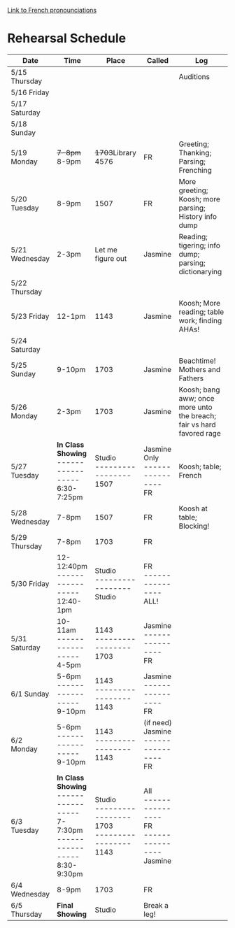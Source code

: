 [Link to French pronounciations](https://github.com/andrewzhang0708/152C-Henry-V/blob/main/French.md)

# Rehearsal Schedule
| Date           | Time   | Place  | Called  | Log       |
|----------------|--------|--------|---------|-----------|
| 5/15 Thursday  |        |        |         | Auditions |
| 5/16 Friday    |        |        |         |           |
| 5/17 Saturday  |        |        |         |           |
| 5/18 Sunday    |        |        |         |           |
| 5/19 Monday    |~~7-8pm~~ 8-9pm |~~1703~~Library 4576|   FR    | Greeting; Thanking; Parsing; Frenching |
| 5/20 Tuesday   | 8-9pm  |  1507  |   FR    |  More greeting; Koosh; more parsing; History info dump |
| 5/21 Wednesday | 2-3pm  |  Let me figure out  |  Jasmine  | Reading; tigering; info dump; parsing; dictionarying |
| 5/22 Thursday  |        |        |         |           |
| 5/23 Friday    | 12-1pm |  1143  | Jasmine | Koosh; More reading; table work; finding AHAs! |
| 5/24 Saturday  |        |        |         |           |
| 5/25 Sunday    | 9-10pm | 1703 | Jasmine | Beachtime! Mothers and Fathers |
| 5/26 Monday    | 2-3pm  |  1703  | Jasmine | Koosh; bang aww; once more unto the breach; fair vs hard favored rage |
| 5/27 Tuesday   | **In Class Showing**  <br>-----------------<br> 6:30-7:25pm  | Studio  <br>-----------------<br> 1507  |  Jasmine Only  <br>----------------<br> FR   | Koosh; table; French |
| 5/28 Wednesday | 7-8pm  |  1507  |   FR    | Koosh at table; Blocking! |
| 5/29 Thursday  | 7-8pm <br> |  1703  |   FR   |           |
| 5/30 Friday    | 12-12:40pm <br>-----------------<br> 12:40-1pm | Studio <br>-----------------<br> Studio |   FR <br>----------------<br> ALL!  |           |
| 5/31 Saturday  | 10-11am <br>-----------------<br> 4-5pm | 1143 <br>-----------------<br> 1703 | Jasmine <br>----------------<br> FR |           |
| 6/1 Sunday     | 5-6pm <br>-----------------<br> 9-10pm | 1143 <br>-----------------<br> 1143 | Jasmine <br>----------------<br> FR |           |
| 6/2 Monday     |  5-6pm <br>-----------------<br> 9-10pm |  1143 <br>-----------------<br> 1143 | (if need) Jasmine <br>----------------<br> FR    |           |
| 6/3 Tuesday    |  **In Class Showing**  <br>-----------------<br> 7-7:30pm <br>-----------------<br> 8:30-9:30pm |  Studio <br>-----------------<br> 1703  <br>-----------------<br> 1143  |  All  <br>----------------<br> FR <br>----------------<br> Jasmine |     |
| 6/4 Wednesday  | 8-9pm |    1703    |  FR  |           |
| 6/5 Thursday   |  **Final Showing**  |    Studio    |     Break a leg!    |           |

